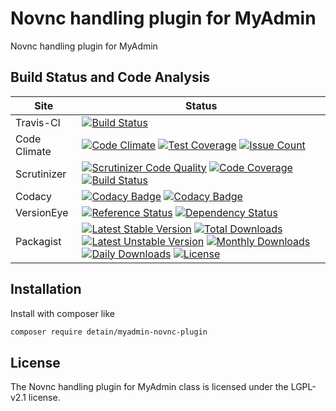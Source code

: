 # Novnc handling plugin for MyAdmin

Novnc handling plugin for MyAdmin

## Build Status and Code Analysis

Site          | Status
--------------|---------------------------
Travis-CI     | [![Build Status](https://travis-ci.org/detain/myadmin-novnc-plugin.svg?branch=master)](https://travis-ci.org/detain/myadmin-novnc-plugin)
Code Climate  | [![Code Climate](https://codeclimate.com/github/detain/myadmin-novnc-plugin/badges/gpa.svg)](https://codeclimate.com/github/detain/myadmin-novnc-plugin) [![Test Coverage](https://codeclimate.com/github/detain/myadmin-novnc-plugin/badges/coverage.svg)](https://codeclimate.com/github/detain/myadmin-novnc-plugin/coverage) [![Issue Count](https://codeclimate.com/github/detain/myadmin-novnc-plugin/badges/issue_count.svg)](https://codeclimate.com/github/detain/myadmin-novnc-plugin)
Scrutinizer   | [![Scrutinizer Code Quality](https://scrutinizer-ci.com/g/myadmin-plugins/myadmin-novnc-plugin/badges/quality-score.png?b=master)](https://scrutinizer-ci.com/g/myadmin-plugins/myadmin-novnc-plugin/?branch=master) [![Code Coverage](https://scrutinizer-ci.com/g/myadmin-plugins/myadmin-novnc-plugin/badges/coverage.png?b=master)](https://scrutinizer-ci.com/g/myadmin-plugins/myadmin-novnc-plugin/?branch=master) [![Build Status](https://scrutinizer-ci.com/g/myadmin-plugins/myadmin-novnc-plugin/badges/build.png?b=master)](https://scrutinizer-ci.com/g/myadmin-plugins/myadmin-novnc-plugin/build-status/master)
Codacy        | [![Codacy Badge](https://api.codacy.com/project/badge/Grade/226251fc068f4fd5b4b4ef9a40011d06)](https://www.codacy.com/app/detain/myadmin-novnc-plugin) [![Codacy Badge](https://api.codacy.com/project/badge/Coverage/25fa74eb74c947bf969602fcfe87e349)](https://www.codacy.com/app/detain/myadmin-novnc-plugin?utm_source=github.com&utm_medium=referral&utm_content=detain/myadmin-novnc-plugin&utm_campaign=Badge_Coverage)
VersionEye    | [![Reference Status](https://www.versioneye.com/php/detain:myadmin-novnc-plugin/reference_badge.svg?style=flat)](https://www.versioneye.com/php/detain:myadmin-novnc-plugin/references) [![Dependency Status](https://www.versioneye.com/user/projects/592f7318bafc5500414dfd2a/badge.svg?style=flat-square)](https://www.versioneye.com/user/projects/592f7318bafc5500414dfd2a)
Packagist     | [![Latest Stable Version](https://poser.pugx.org/detain/myadmin-novnc-plugin/version)](https://packagist.org/packages/detain/myadmin-novnc-plugin) [![Total Downloads](https://poser.pugx.org/detain/myadmin-novnc-plugin/downloads)](https://packagist.org/packages/detain/myadmin-novnc-plugin) [![Latest Unstable Version](https://poser.pugx.org/detain/myadmin-novnc-plugin/v/unstable)](//packagist.org/packages/detain/myadmin-novnc-plugin) [![Monthly Downloads](https://poser.pugx.org/detain/myadmin-novnc-plugin/d/monthly)](https://packagist.org/packages/detain/myadmin-novnc-plugin) [![Daily Downloads](https://poser.pugx.org/detain/myadmin-novnc-plugin/d/daily)](https://packagist.org/packages/detain/myadmin-novnc-plugin) [![License](https://poser.pugx.org/detain/myadmin-novnc-plugin/license)](https://packagist.org/packages/detain/myadmin-novnc-plugin)


## Installation

Install with composer like

```sh
composer require detain/myadmin-novnc-plugin
```

## License

The Novnc handling plugin for MyAdmin class is licensed under the LGPL-v2.1 license.

